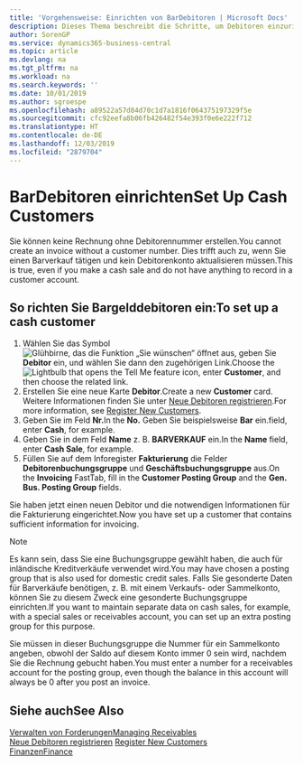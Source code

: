 ```yaml
---
title: 'Vorgehensweise: Einrichten von BarDebitoren | Microsoft Docs'
description: Dieses Thema beschreibt die Schritte, um Debitoren einzurichten, der in bar bezahlt.
author: SorenGP
ms.service: dynamics365-business-central
ms.topic: article
ms.devlang: na
ms.tgt_pltfrm: na
ms.workload: na
ms.search.keywords: ''
ms.date: 10/01/2019
ms.author: sgroespe
ms.openlocfilehash: a89522a57d84d70c1d7a1816f064375197329f5e
ms.sourcegitcommit: cfc92eefa8b06fb426482f54e393f0e6e222f712
ms.translationtype: HT
ms.contentlocale: de-DE
ms.lasthandoff: 12/03/2019
ms.locfileid: "2879704"
---
```

# <a name="set-up-cash-customers"></a><span data-ttu-id="a9985-103">BarDebitoren einrichten</span><span class="sxs-lookup"><span data-stu-id="a9985-103">Set Up Cash Customers</span></span>
<span data-ttu-id="a9985-104">Sie können keine Rechnung ohne Debitorennummer erstellen.</span><span class="sxs-lookup"><span data-stu-id="a9985-104">You cannot create an invoice without a customer number.</span></span> <span data-ttu-id="a9985-105">Dies trifft auch zu, wenn Sie einen Barverkauf tätigen und kein Debitorenkonto aktualisieren müssen.</span><span class="sxs-lookup"><span data-stu-id="a9985-105">This is true, even if you make a cash sale and do not have anything to record in a customer account.</span></span>  

## <a name="to-set-up-a-cash-customer"></a><span data-ttu-id="a9985-106">So richten Sie Bargelddebitoren ein:</span><span class="sxs-lookup"><span data-stu-id="a9985-106">To set up a cash customer</span></span>  
1.  <span data-ttu-id="a9985-107">Wählen Sie das Symbol ![Glühbirne, das die Funktion „Sie wünschen“ öffnet](media/ui-search/search_small.png "Was möchten Sie tun?") aus, geben Sie **Debitor** ein, und wählen Sie dann den zugehörigen Link.</span><span class="sxs-lookup"><span data-stu-id="a9985-107">Choose the ![Lightbulb that opens the Tell Me feature](media/ui-search/search_small.png "Tell me what you want to do") icon, enter **Customer**, and then choose the related link.</span></span>  
2.  <span data-ttu-id="a9985-108">Erstellen Sie eine neue Karte **Debitor**.</span><span class="sxs-lookup"><span data-stu-id="a9985-108">Create a new **Customer** card.</span></span> <span data-ttu-id="a9985-109">Weitere Informationen finden Sie unter [Neue Debitoren registrieren](sales-how-register-new-customers.md).</span><span class="sxs-lookup"><span data-stu-id="a9985-109">For more information, see [Register New Customers](sales-how-register-new-customers.md).</span></span>
3.  <span data-ttu-id="a9985-110">Geben Sie im Feld **Nr.**</span><span class="sxs-lookup"><span data-stu-id="a9985-110">In the **No.**</span></span> <span data-ttu-id="a9985-111">Geben Sie beispielsweise **Bar** ein.</span><span class="sxs-lookup"><span data-stu-id="a9985-111">field, enter **Cash**, for example.</span></span>  
4.  <span data-ttu-id="a9985-112">Geben Sie in dem Feld **Name** z. B. **BARVERKAUF** ein.</span><span class="sxs-lookup"><span data-stu-id="a9985-112">In the **Name** field, enter **Cash Sale**, for example.</span></span>  
5.  <span data-ttu-id="a9985-113">Füllen Sie auf dem Inforegister **Fakturierung** die Felder **Debitorenbuchungsgruppe** und **Geschäftsbuchungsgruppe** aus.</span><span class="sxs-lookup"><span data-stu-id="a9985-113">On the **Invoicing** FastTab, fill in the **Customer Posting Group** and the **Gen. Bus. Posting Group** fields.</span></span>  

 <span data-ttu-id="a9985-114">Sie haben jetzt einen neuen Debitor und die notwendigen Informationen für die Fakturierung eingerichtet.</span><span class="sxs-lookup"><span data-stu-id="a9985-114">Now you have set up a customer that contains sufficient information for invoicing.</span></span>  

> [!NOTE]  
>  <span data-ttu-id="a9985-115">Es kann sein, dass Sie eine Buchungsgruppe gewählt haben, die auch für inländische Kreditverkäufe verwendet wird.</span><span class="sxs-lookup"><span data-stu-id="a9985-115">You may have chosen a posting group that is also used for domestic credit sales.</span></span> <span data-ttu-id="a9985-116">Falls Sie gesonderte Daten für Barverkäufe benötigen, z. B. mit einem Verkaufs- oder Sammelkonto, können Sie zu diesem Zweck eine gesonderte Buchungsgruppe einrichten.</span><span class="sxs-lookup"><span data-stu-id="a9985-116">If you want to maintain separate data on cash sales, for example, with a special sales or receivables account, you can set up an extra posting group for this purpose.</span></span>  
>   
>  <span data-ttu-id="a9985-117">Sie müssen in dieser Buchungsgruppe die Nummer für ein Sammelkonto angeben, obwohl der Saldo auf diesem Konto immer 0 sein wird, nachdem Sie die Rechnung gebucht haben.</span><span class="sxs-lookup"><span data-stu-id="a9985-117">You must enter a number for a receivables account for the posting group, even though the balance in this account will always be 0 after you post an invoice.</span></span>  

## <a name="see-also"></a><span data-ttu-id="a9985-118">Siehe auch</span><span class="sxs-lookup"><span data-stu-id="a9985-118">See Also</span></span>
[<span data-ttu-id="a9985-119">Verwalten von Forderungen</span><span class="sxs-lookup"><span data-stu-id="a9985-119">Managing Receivables</span></span>](receivables-manage-receivables.md)  
<span data-ttu-id="a9985-120">[Neue Debitoren registrieren](sales-how-register-new-customers.md)  </span><span class="sxs-lookup"><span data-stu-id="a9985-120">[Register New Customers](sales-how-register-new-customers.md)  </span></span>  
[<span data-ttu-id="a9985-121">Finanzen</span><span class="sxs-lookup"><span data-stu-id="a9985-121">Finance</span></span>](finance.md)  

